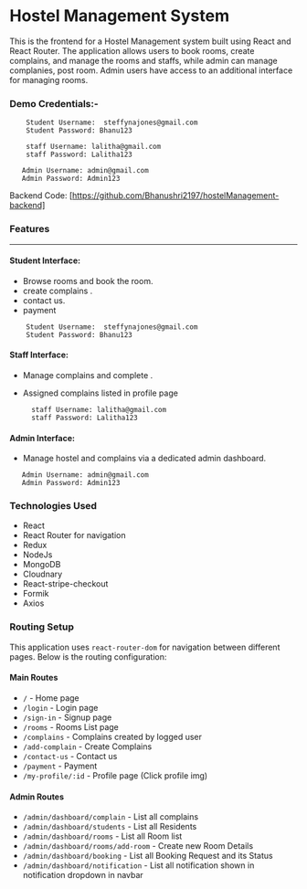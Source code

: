 # Hostel Management System

This is the frontend for a Hostel Management system built using React and React Router. The application allows users to book rooms, create complains, and manage the  rooms and staffs, while admin can manage complanies, post room. Admin users have access to an additional interface for managing rooms.

### Demo Credentials:-

````
    Student Username:  steffynajones@gmail.com
    Student Password: Bhanu123
````

`````
    staff Username: lalitha@gmail.com
    staff Password: Lalitha123
`````

`````
   Admin Username: admin@gmail.com
   Admin Password: Admin123
`````
Backend Code: [https://github.com/Bhanushri2197/hostelManagement-backend]


### Features
----
#### Student Interface:

+ Browse rooms and book the room.
+ create complains  .
+ contact us.
+ payment

````
    Student Username:  steffynajones@gmail.com
    Student Password: Bhanu123
````


#### Staff Interface:

+ Manage complains and complete .
+ Assigned complains listed in profile page

  `````
    staff Username: lalitha@gmail.com
    staff Password: Lalitha123
  `````





#### Admin Interface:

+ Manage hostel and complains via a dedicated admin dashboard.


`````
   Admin Username: admin@gmail.com
   Admin Password: Admin123
`````


### Technologies Used

+ React
+ React Router for navigation
+ Redux
+ NodeJs
+ MongoDB
+ Cloudnary
+ React-stripe-checkout
+ Formik
+ Axios


### Routing Setup
This application uses `react-router-dom` for navigation between different pages. Below is the routing configuration:

#### Main Routes

+ `/` - Home page
+ `/login` - Login page
+ `/sign-in` - Signup page
+ `/rooms` - Rooms List page
+ `/complains` - Complains created by logged user
+ `/add-complain` - Create Complains
+ `/contact-us` - Contact us
+ `/payment` - Payment
+ `/my-profile/:id` - Profile page (Click profile img)


#### Admin Routes

+ `/admin/dashboard/complain`  - List all complains
+ `/admin/dashboard/students` - List all Residents
+ `/admin/dashboard/rooms` - List all Room list
+ `/admin/dashboard/rooms/add-room` - Create new Room Details
+ `/admin/dashboard/booking` - List all Booking Request and its Status
+ `/admin/dashboard/notification` - List all notification shown in notification dropdown in navbar


